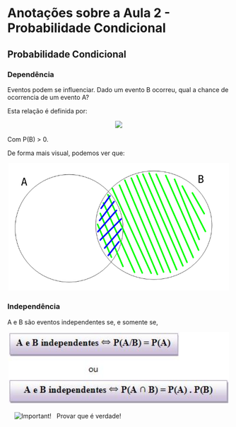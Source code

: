 # Anotações sobre a Aula 2 - Probabilidade Condicional

## Probabilidade Condicional

### Dependência

Eventos podem se influenciar. Dado um evento B ocorreu, qual a chance de ocorrencia de um evento A?

Esta relação é definida por:
<p align="center">
 <img src="https://blogdoenem.com.br/apostilas/MDIII_Matematica_jorge-web-resources/image/7708.png" width=500>
</p>
Com P(B) > 0.

De forma mais visual, podemos ver que:
<p align="center">
 <img src="Imagens/ProbabilidadeCondicional.png" width=500>
</p>

### Independência

A e B são eventos independentes se, e somente se, 
<p align="center">
  <img src="Imagens/ProbabilidadeIndependente.jpg" width=500>
</p>

<p> &nbsp &nbsp <img src="https://cdn2.iconfinder.com/data/icons/crystalproject/crystal_project_256x256/apps/important.png" border="0" alt="Important!" width="25" /> &nbsp Provar que é verdade! </p>
